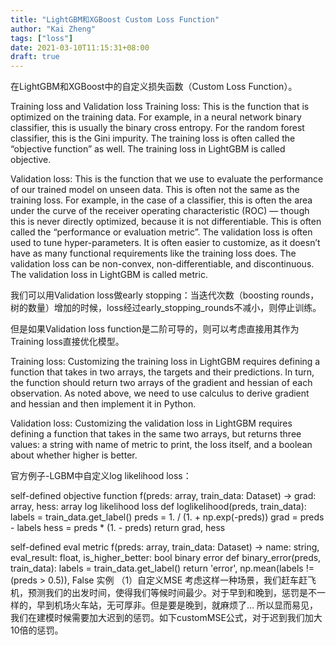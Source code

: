 ```yaml
---
title: "LightGBM和XGBoost Custom Loss Function"
author: "Kai Zheng"
tags: ["loss"]
date: 2021-03-10T11:15:31+08:00
draft: true
---
```


在LightGBM和XGBoost中的自定义损失函数（Custom Loss Function）。
<!--more-->

Training loss and Validation loss
Training loss: This is the function that is optimized on the training data. For example, in a neural network binary classifier, this is usually the binary cross entropy. For the random forest classifier, this is the Gini impurity. The training loss is often called the “objective function” as well. The training loss in LightGBM is called objective.

Validation loss: This is the function that we use to evaluate the performance of our trained model on unseen data. This is often not the same as the training loss. For example, in the case of a classifier, this is often the area under the curve of the receiver operating characteristic (ROC) — though this is never directly optimized, because it is not differentiable. This is often called the “performance or evaluation metric”. The validation loss is often used to tune hyper-parameters. It is often easier to customize, as it doesn’t have as many functional requirements like the training loss does. The validation loss can be non-convex, non-differentiable, and discontinuous. The validation loss in LightGBM is called metric.

我们可以用Validation loss做early stopping：当迭代次数（boosting rounds，树的数量）增加的时候，loss经过early_stopping_rounds不减小，则停止训练。

但是如果Validation loss function是二阶可导的，则可以考虑直接用其作为Training loss直接优化模型。

Training loss: Customizing the training loss in LightGBM requires defining a function that takes in two arrays, the targets and their predictions. In turn, the function should return two arrays of the gradient and hessian of each observation. As noted above, we need to use calculus to derive gradient and hessian and then implement it in Python.

Validation loss: Customizing the validation loss in LightGBM requires defining a function that takes in the same two arrays, but returns three values: a string with name of metric to print, the loss itself, and a boolean about whether higher is better.

官方例子-LGBM中自定义log likelihood loss：

self-defined objective function
f(preds: array, train_data: Dataset) -> grad: array, hess: array
log likelihood loss
def loglikelihood(preds, train_data):
    labels = train_data.get_label()
    preds = 1. / (1. + np.exp(-preds))
    grad = preds - labels
    hess = preds * (1. - preds)
    return grad, hess

self-defined eval metric
f(preds: array, train_data: Dataset) -> name: string, eval_result: float, is_higher_better: bool
binary error
def binary_error(preds, train_data):
    labels = train_data.get_label()
    return 'error', np.mean(labels != (preds > 0.5)), False
实例
（1）自定义MSE
考虑这样一种场景，我们赶车赶飞机，预测我们的出发时间，使得我们等候时间最少。对于早到和晚到，惩罚是不一样的，早到机场火车站，无可厚非。但是要是晚到，就麻烦了… 所以显而易见，我们在建模时候需要加大迟到的惩罚。如下customMSE公式，对于迟到我们加大10倍的惩罚。

